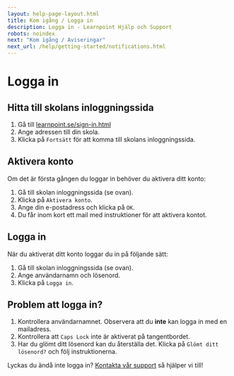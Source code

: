 ```yaml
---
layout: help-page-layout.html
title: Kom igång / Logga in
description: Logga in - Learnpoint Hjälp och Support
robots: noindex
next: "Kom igång / Aviseringar"
next_url: /help/getting-started/notifications.html
---
```


# Logga in

<!-- only-in-swedish.html -->

## Hitta till skolans inloggningssida

1. Gå till [learnpoint.se/sign-in.html](/sign-in.html)
1. Ange adressen till din skola.
1. Klicka på `Fortsätt` för att komma till skolans inloggningssida.

## Aktivera konto

Om det är första gången du loggar in behöver du aktivera ditt konto:

1. Gå till skolan inloggningssida (se ovan).
1. Klicka på `Aktivera konto`.
1. Ange din e-postadress och klicka på `OK`.
1. Du får inom kort ett mail med instruktioner för att aktivera kontot.

<!-- desktop-screenshot.html, { src: "_assets/activate-account.png", alt: "Aktivera konto", theme: "dark" } -->

## Logga in

När du aktiverat ditt konto loggar du in på följande sätt:

1. Gå till skolan inloggningssida (se ovan).
1. Ange användarnamn och lösenord.
1. Klicka på `Logga in`.

<!-- desktop-screenshot.html, { src: "_assets/sign-in.png", alt: "Logga in", theme: "dark" } -->

## Problem att logga in?

1. Kontrollera användarnamnet. Observera att du **inte** kan logga in med en mailadress.
1. Kontrollera att `Caps Lock` inte är aktiverat på tangentbordet.
1. Har du glömt ditt lösenord kan du återställa det. Klicka på `Glömt ditt lösenord?` och följ instruktionerna.

Lyckas du ändå inte logga in? [Kontakta vår support](/help/) så hjälper vi till!
